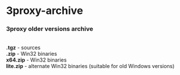 # 3proxy-archive
<h3>3proxy older versions archive</h3>
<br /><b>.tgz</b> - sources
<br /><b>.zip</b> - Win32 binaries
<br /><b>x64.zip</b> - Win32 binaries
<br /><b>lite.zip</b> - alternate Win32 binaries (suitable for old Windows versions)

